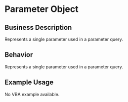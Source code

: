 # Parameter Object

## Business Description
Represents a single parameter used in a parameter query.

## Behavior
Represents a single parameter used in a parameter query.

## Example Usage
No VBA example available.